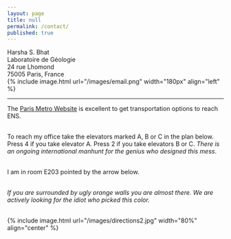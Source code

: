 ```yaml
---
layout: page
title: null
permalink: /contact/
published: true
---
```


Harsha S. Bhat<br>
Laboratoire de Géologie<br>
24 rue Lhomond<br>
75005 Paris, France<br>
{% include image.html url="/images/email.png" width="180px" align="left" %}
<hr>

The <a href="https://www.ratp.fr/en/">Paris Metro Website</a> is excellent to 
get transportation options to reach ENS.
<br><br>

To reach my office take the elevators marked A, B or C in the plan below. Press 4 if you take 
elevator A. Press 2 if you take elevators B or C. <i>There is an ongoing 
international manhunt for the genius who designed this mess</i>. <br><br>

I am in room E203 pointed by the arrow below. <br><br>

<i>If you are surrounded by
ugly orange walls you are almost there. We are actively looking for the 
idiot who picked this color.</i>

<br>
{% include image.html url="/images/directions2.jpg" width="80%" align="center" %}

